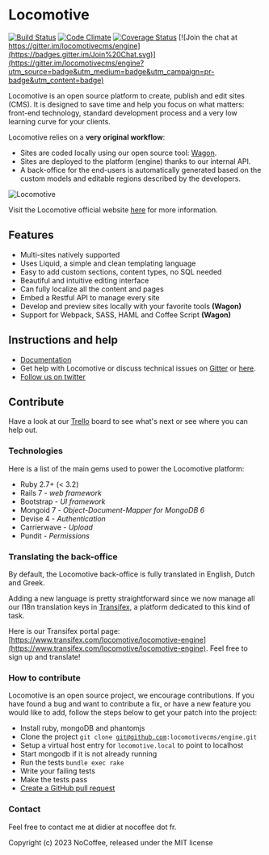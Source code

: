 # Locomotive

[![Build Status](https://travis-ci.com/locomotivecms/engine.svg?branch=master)](https://travis-ci.com/locomotivecms/engine) [![Code Climate](https://codeclimate.com/github/locomotivecms/engine/badges/gpa.svg)](https://codeclimate.com/github/locomotivecms/engine) [![Coverage Status](https://img.shields.io/coveralls/locomotivecms/engine.svg)](https://coveralls.io/r/locomotivecms/engine?branch=master) [![Join the chat at https://gitter.im/locomotivecms/engine](https://badges.gitter.im/Join%20Chat.svg)](https://gitter.im/locomotivecms/engine?utm_source=badge&utm_medium=badge&utm_campaign=pr-badge&utm_content=badge)

Locomotive is an open source platform to create, publish and edit sites (CMS). It is designed to save time and help you focus on what matters: front-end technology, standard development process and a very low learning curve for your clients.

Locomotive relies on a **very original workflow**:

- Sites are coded locally using our open source tool: [Wagon](https://github.com/locomotivecms/wagon).
- Sites are deployed to the platform (engine) thanks to our internal API.
- A back-office for the end-users is automatically generated based on the custom models and editable regions described by the developers.

![Locomotive](https://i.imgur.com/Qy1K4fT.jpg)

Visit the Locomotive official website [here](https://www.locomotivecms.com) for more information.

## Features

- Multi-sites natively supported
- Uses Liquid, a simple and clean templating language
- Easy to add custom sections, content types, no SQL needed
- Beautiful and intuitive editing interface
- Can fully localize all the content and pages
- Embed a Restful API to manage every site
- Develop and preview sites locally with your favorite tools **(Wagon)**
- Support for Webpack, SASS, HAML and Coffee Script **(Wagon)**

## Instructions and help

- [Documentation](https://doc.locomotivecms.com/)
- Get help with Locomotive or discuss technical issues on [Gitter](https://gitter.im/locomotivecms/engine?utm_source=badge&utm_medium=badge&utm_campaign=pr-badge&utm_content=badge) or [here](https://locomotive-v3.readme.io/discuss).
- [Follow us on twitter](http://twitter.com/locomotivecms)

## Contribute

Have a look at our [Trello](https://trello.com/b/kRiy1dZu/locomotive-v3) board to see what's next or see where you can help out.

### Technologies

Here is a list of the main gems used to power the Locomotive platform:

- Ruby 2.7+ (< 3.2)
- Rails 7     - *web framework*
- Bootstrap   - *UI framework*
- Mongoid 7   - *Object-Document-Mapper for MongoDB 6*
- Devise 4    - *Authentication*
- Carrierwave - *Upload*
- Pundit      - *Permissions*

### Translating the back-office

By default, the Locomotive back-office is fully translated in English, Dutch and Greek.

Adding a new language is pretty straightforward since we now manage all our I18n translation keys in [Transifex](https://www.transifex.com), a platform dedicated to this kind of task.

Here is our Transifex portal page: [https://www.transifex.com/locomotive/locomotive-engine](https://www.transifex.com/locomotive/locomotive-engine). Feel free to sign up and translate!

### How to contribute

Locomotive is an open source project, we encourage contributions. If you have found a bug and want to contribute a fix, or have a new feature you would like to add, follow the steps below to get your patch into the project:

- Install ruby, mongoDB and phantomjs
- Clone the project <code>git clone git@github.com:locomotivecms/engine.git</code>
- Setup a virtual host entry for <code>locomotive.local</code> to point to localhost
- Start mongodb if it is not already running
- Run the tests <code>bundle exec rake</code>
- Write your failing tests
- Make the tests pass
- [Create a GitHub pull request](http://help.github.com/send-pull-requests)

### Contact

Feel free to contact me at didier at nocoffee dot fr.

Copyright (c) 2023 NoCoffee, released under the MIT license
